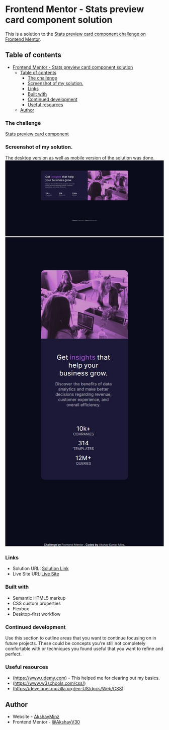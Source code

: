 # Frontend Mentor - Stats preview card component solution

This is a solution to the [Stats preview card component challenge on Frontend Mentor](https://www.frontendmentor.io/challenges/stats-preview-card-component-8JqbgoU62).

## Table of contents

- [Frontend Mentor - Stats preview card component solution](#frontend-mentor---stats-preview-card-component-solution)
  - [Table of contents](#table-of-contents)
    - [The challenge](#the-challenge)
    - [Screenshot of my solution.](#screenshot-of-my-solution)
    - [Links](#links)
    - [Built with](#built-with)
    - [Continued development](#continued-development)
    - [Useful resources](#useful-resources)
  - [Author](#author)

### The challenge

[Stats preview card component](https://www.frontendmentor.io/challenges/stats-preview-card-component-8JqbgoU62)

### Screenshot of my solution.

The desktop version as well as mobile version of the solution was done.
![Desktop View](./screenshots/Desktop-capture_23-6-2021_153023.jpeg)
![Mobile View](./screenshots/Mobile-capture_23-6-2021_15300.jpeg)

### Links

- Solution URL: [Solution Link](https://github.com/AkshayV30/FrontEndMentorChallenges/tree/master/stats-preview-card-component-main)
- Live Site URL:[Live Site](https://akshayv30.github.io/Front-End-Mentor-Challenges/stats-preview-card-component-main/index.html)

### Built with

- Semantic HTML5 markup
- CSS custom properties
- Flexbox
- Desktop-first workflow

### Continued development

Use this section to outline areas that you want to continue focusing on in future projects.
These could be concepts you're still not completely comfortable with or techniques you found useful that you want to refine and perfect.

### Useful resources

- (https://www.udemy.com) - This helped me for clearing out my basics.
- (https://www.w3schools.com/css/)
- (https://developer.mozilla.org/en-US/docs/Web/CSS)

## Author

- Website - [AkshayMinz](https://github.com/AkshayV30)
- Frontend Mentor - [@AkshayV30](https://www.frontendmentor.io/profile/AkshayV30)
